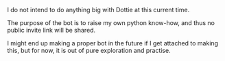 I do not intend to do anything big with Dottie at this current time.

The purpose of the bot is to raise my own python know-how, and thus no public invite link will be shared.

I might end up making a proper bot in the future if I get attached to making this, but for now, it is out of pure exploration and practise.
